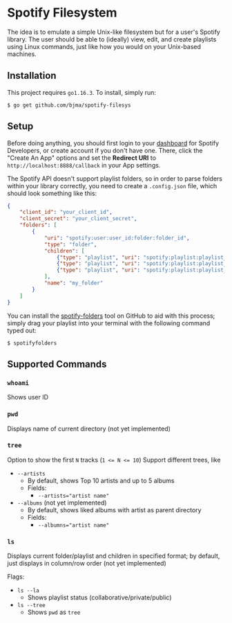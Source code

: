 # Spotify Filesystem
The idea is to emulate a simple Unix-like filesystem but for a user's Spotify library. The user should be able to (ideally) view, edit, and create playlists using Linux commands, just like how you would on your Unix-based machines.

## Installation
This project requires `go1.16.3`. To install, simply run:
```
$ go get github.com/bjma/spotify-filesys
```

## Setup
Before doing anything, you should first login to your [dashboard](https://developer.spotify.com/dashboard/login) for Spotify Developers, or create account if you don't have one. There, click the "Create An App" options and set the **Redirect URI** to `http://localhost:8888/callback` in your App settings.

The Spotify API doesn't support playlist folders, so in order to parse folders within your library correctly, you need to create a `.config.json` file, which should look something like this:

```json
{
    "client_id": "your_client_id",
    "client_secret": "your_client_secret",
    "folders": [
        {
            "uri": "spotify:user:user_id:folder:folder_id", 
            "type": "folder", 
            "children": [
                {"type": "playlist", "uri": "spotify:playlist:playlist_id"}, 
                {"type": "playlist", "uri": "spotify:playlist:playlist_id"}, 
                {"type": "playlist", "uri": "spotify:playlist:playlist_id"}, 
            ], 
            "name": "my_folder"
        }
    ]
}
```

You can install the [spotify-folders](https://github.com/mikez/spotify-folders) tool on GitHub to aid with this process; simply drag your playlist into your terminal with the following command typed out:

```
$ spotifyfolders
```

## Supported Commands
### `whoami`
Shows user ID
### `pwd` 
Displays name of current directory (not yet implemented)
### `tree`
Option to show the first `N` tracks (`1 <= N <= 10`)
Support different trees, like
* `--artists`
    * By default, shows Top 10 artists and up to 5 albums
    * Fields:
        * `--artists="artist name"`
* `--albums` (not yet implemented)
    * By default, shows liked albums with artist as parent directory
    * Fields:
        * `--albumns="artist name"`
### `ls`
Displays current folder/playlist and children in specified format; by default, just displays in column/row order (not yet implemented)

Flags:
* `ls --la`
    * Shows playlist status (collaborative/private/public)
* `ls --tree`
    * Shows `pwd` as `tree`
